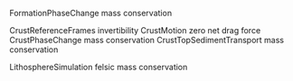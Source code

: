 FormationPhaseChange 	mass conservation

CrustReferenceFrames 	invertibility
CrustMotion     	zero net drag force
CrustPhaseChange 	mass conservation
CrustTopSedimentTransport 	mass conservation

LithosphereSimulation 	felsic mass conservation


